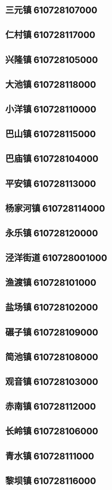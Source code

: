 # 三元镇 610728107000
# 仁村镇 610728117000
# 兴隆镇 610728105000
# 大池镇 610728118000
# 小洋镇 610728110000
# 巴山镇 610728115000
# 巴庙镇 610728104000
# 平安镇 610728113000
# 杨家河镇 610728114000
# 永乐镇 610728120000
# 泾洋街道 610728001000
# 渔渡镇 610728101000
# 盐场镇 610728102000
# 碾子镇 610728109000
# 简池镇 610728108000
# 观音镇 610728103000
# 赤南镇 610728112000
# 长岭镇 610728106000
# 青水镇 610728111000
# 黎坝镇 610728116000
